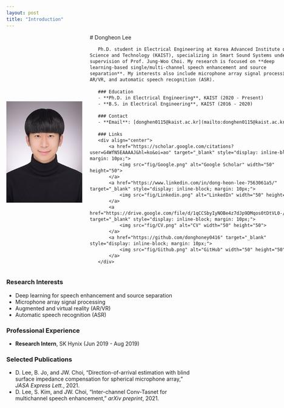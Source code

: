 ```yaml
---
layout: post
title: "Introduction"
---
```


<div style="display: flex; align-items: center;">
    <img src="fig/avatar2.jpg" alt="Dongheon Lee's Photo" width="200" height="267" style="float: left; margin-right: 20px;">

   <div>
       # Dongheon Lee

       Ph.D. student in Electrical Engineering at Korea Advanced Institute of Science and Technology (KAIST), specializing in Smart Sound Systems under the supervision of Prof. Jung-Woo Choi. My research is focused on **deep learning-based single/multi-channel speech enhancement and source separation**. My interests also include microphone array signal processing, AR/VR, and automatic speech recognition (ASR).

       ### Education
       - **Ph.D. in Electrical Engineering**, KAIST (2020 - Present)
       - **B.S. in Electrical Engineering**, KAIST (2016 - 2020)

       ### Contact
       - **Email**: [donghen0115@kaist.ac.kr](mailto:donghen0115@kaist.ac.kr)

       ### Links
       <div align="center">
           <a href="https://scholar.google.com/citations?user=G4WfN5EAAAAJ&hl=ko&oi=ao" target="_blank" style="display: inline-block; margin: 10px;">
               <img src="fig/Google.png" alt="Google Scholar" width="50" height="50">
           </a>
           <a href="https://www.linkedin.com/in/dong-heon-lee-7563061a5/" target="_blank" style="display: inline-block; margin: 10px;">
               <img src="fig/Linkedin.png" alt="LinkedIn" width="50" height="50">
           </a>
           <a href="https://drive.google.com/file/d/1qCCSbyIyNOBe4z7dJp9DMqos0tDtVL0-/view" target="_blank" style="display: inline-block; margin: 10px;">
               <img src="fig/CV.png" alt="CV" width="50" height="50">
           </a>
           <a href="https://github.com/donghoney0416" target="_blank" style="display: inline-block; margin: 10px;">
               <img src="fig/Github.png" alt="GitHub" width="50" height="50">
           </a>
       </div>
   </div>
</div>

### Research Interests
- Deep learning for speech enhancement and source separation
- Microphone array signal processing
- Augmented and virtual reality (AR/VR)
- Automatic speech recognition (ASR)

### Professional Experience
- **Research Intern**, SK Hynix (Jun 2019 - Aug 2019)

### Selected Publications
- D. Lee, B. Jo, and JW. Choi, “Direction-of-arrival estimation with blind surface impedance compensation for spherical microphone array,” *JASA Express Lett.*, 2021.
- D. Lee, S. Kim, and JW. Choi, “Inter-channel Conv-Tasnet for multichannel speech enhancement,” *arXiv preprint*, 2021.
